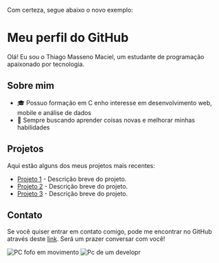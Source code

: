 Com certeza, segue abaixo o novo exemplo:

# Meu perfil do GitHub

Olá! Eu sou o Thiago Masseno Maciel, um estudante de programação apaixonado por tecnologia.

## Sobre mim

- 🎓 Possuo formação em C enho interesse em desenvolvimento web, mobile e análise de dados
- 🌱 Sempre buscando aprender coisas novas e melhorar minhas habilidades

## Projetos

Aqui estão alguns dos meus projetos mais recentes:

- [Projeto 1](https://github.com/ThiagoMassenoMaciel/projeto1) - Descrição breve do projeto.
- [Projeto 2](https://github.com/ThiagoMassenoMaciel/projeto2) - Descrição breve do projeto.
- [Projeto 3](https://github.com/ThiagoMassenoMaciel/projeto3) - Descrição breve do projeto.

## Contato

Se você quiser entrar em contato comigo, pode me encontrar no GitHub através deste [link](https://github.com/ThiagoMassenoMaciel). Será um prazer conversar com você!

![PC fofo em movimento](https://media.giphy.com/media/3oKIPmHrcRqR2PFLc0/giphy.gif)
![Pc de um developr](https://media.giphy.com/media/L1R1tvI9svkIWwpVYr/giphy.gif)
